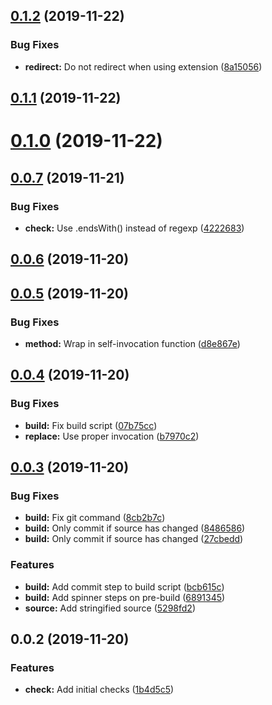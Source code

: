 ## [0.1.2](https://github.com/pixelastic/ensure-url-trailing-slash/compare/0.1.1...0.1.2) (2019-11-22)


### Bug Fixes

* **redirect:** Do not redirect when using extension ([8a15056](https://github.com/pixelastic/ensure-url-trailing-slash/commit/8a15056b7a5f0c9131ddc73f73313491315e1dfe))

## [0.1.1](https://github.com/pixelastic/ensure-url-trailing-slash/compare/0.1.0...0.1.1) (2019-11-22)

# [0.1.0](https://github.com/pixelastic/ensure-url-trailing-slash/compare/0.0.7...0.1.0) (2019-11-22)

## [0.0.7](https://github.com/pixelastic/ensure-url-trailing-slash/compare/0.0.6...0.0.7) (2019-11-21)


### Bug Fixes

* **check:** Use .endsWith() instead of regexp ([4222683](https://github.com/pixelastic/ensure-url-trailing-slash/commit/4222683cc6a7c4390aa6d6203d72ffdb9a9e31b2))

## [0.0.6](https://github.com/pixelastic/ensure-url-trailing-slash/compare/0.0.5...0.0.6) (2019-11-20)

## [0.0.5](https://github.com/pixelastic/ensure-url-trailing-slash/compare/0.0.4...0.0.5) (2019-11-20)


### Bug Fixes

* **method:** Wrap in self-invocation function ([d8e867e](https://github.com/pixelastic/ensure-url-trailing-slash/commit/d8e867eea27bfa2ed793e6febdbe0834499c14dd))

## [0.0.4](https://github.com/pixelastic/ensure-url-trailing-slash/compare/0.0.3...0.0.4) (2019-11-20)


### Bug Fixes

* **build:** Fix build script ([07b75cc](https://github.com/pixelastic/ensure-url-trailing-slash/commit/07b75cc40b82c4fcbc15e73c5c2a9d704e00bcc3))
* **replace:** Use proper invocation ([b7970c2](https://github.com/pixelastic/ensure-url-trailing-slash/commit/b7970c228977fe3f70e3cf9a7d0d7a6747471d89))

## [0.0.3](https://github.com/pixelastic/ensure-url-trailing-slash/compare/0.0.2...0.0.3) (2019-11-20)


### Bug Fixes

* **build:** Fix git command ([8cb2b7c](https://github.com/pixelastic/ensure-url-trailing-slash/commit/8cb2b7c0997f31be4997e705f030fde0483f6728))
* **build:** Only commit if source has changed ([8486586](https://github.com/pixelastic/ensure-url-trailing-slash/commit/8486586d711b7d99defe96c65244358f76a0705b))
* **build:** Only commit if source has changed ([27cbedd](https://github.com/pixelastic/ensure-url-trailing-slash/commit/27cbedd5a78c6bb81f3ca3591e585e59bc2d0553))


### Features

* **build:** Add commit step to build script ([bcb615c](https://github.com/pixelastic/ensure-url-trailing-slash/commit/bcb615c77d34e681e112845bdf8d0dc72cf47f45))
* **build:** Add spinner steps on pre-build ([6891345](https://github.com/pixelastic/ensure-url-trailing-slash/commit/6891345cf1743f568e66aad84a440bf474eec983))
* **source:** Add stringified source ([5298fd2](https://github.com/pixelastic/ensure-url-trailing-slash/commit/5298fd2995f05917ea4ed32a003e483568fca990))

## 0.0.2 (2019-11-20)


### Features

* **check:** Add initial checks ([1b4d5c5](https://github.com/pixelastic/ensure-url-trailing-slash/commit/1b4d5c5062c0cc341bcb57b6ee6ad24532572321))

